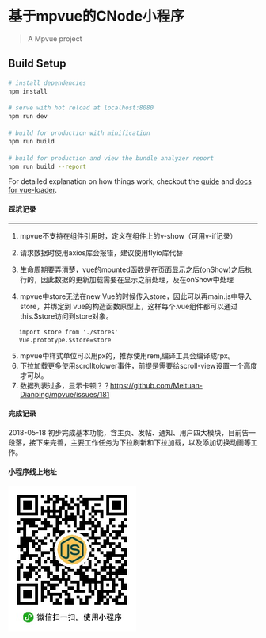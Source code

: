 # 基于mpvue的CNode小程序

> A Mpvue project

## Build Setup

``` bash
# install dependencies
npm install

# serve with hot reload at localhost:8080
npm run dev

# build for production with minification
npm run build

# build for production and view the bundle analyzer report
npm run build --report
```

For detailed explanation on how things work, checkout the [guide](http://vuejs-templates.github.io/webpack/) and [docs for vue-loader](http://vuejs.github.io/vue-loader).

#### 踩坑记录

---

1. mpvue不支持在组件引用时，定义在组件上的v-show（可用v-if记录）


2. 请求数据时使用axios库会报错，建议使用flyio库代替


3. 生命周期要弄清楚，vue的mounted函数是在页面显示之后(onShow)之后执行的，因此数据的更新加载需要在显示之前处理，及在onShow中处理

4. mpvue中store无法在new Vue的时候传入store，因此可以再main.js中导入store，并绑定到
     vue的构造函数原型上，这样每个.vue组件都可以通过this.$store访问到store对象。

```
   import store from './stores'
   Vue.prototype.$store=store
```

5. mpvue中样式单位可以用px的，推荐使用rem,编译工具会编译成rpx。
6. 下拉加载更多使用scrolltolower事件，前提是需要给scroll-view设置一个高度才可以。
7. 数据列表过多，显示卡顿？？https://github.com/Meituan-Dianping/mpvue/issues/181

#### 完成记录

2018-05-18 初步完成基本功能，含主页、发帖、通知、用户四大模块，目前告一段落，接下来完善，主要工作任务为下拉刷新和下拉加载，以及添加切换动画等工作。

#### 小程序线上地址
<img src='static/images/cnodeweapp.jpg' alt='小程序码'>

